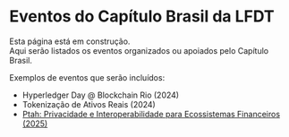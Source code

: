 # Eventos do Capítulo Brasil da LFDT

Esta página está em construção.  
Aqui serão listados os eventos organizados ou apoiados pelo Capítulo Brasil.

Exemplos de eventos que serão incluídos:
- Hyperledger Day @ Blockchain Rio (2024)  
- Tokenização de Ativos Reais (2024)  
- [Ptah: Privacidade e Interoperabilidade para Ecossistemas Financeiros (2025)](docs/events/ptah/README.md)
